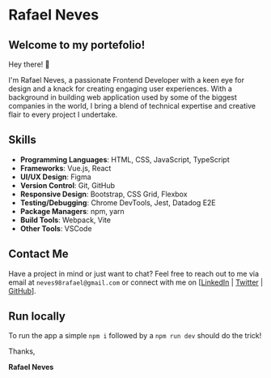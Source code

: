 # Rafael Neves

## Welcome to my portefolio!

Hey there! 👋

I'm Rafael Neves, a passionate Frontend Developer with a keen eye for design and a knack for creating engaging user experiences. With a background in building web application used by some of the biggest companies in the world, I bring a blend of technical expertise and creative flair to every project I undertake.

## Skills

- **Programming Languages**: HTML, CSS, JavaScript, TypeScript
- **Frameworks**: Vue.js, React
- **UI/UX Design**: Figma
- **Version Control**: Git, GitHub
- **Responsive Design**: Bootstrap, CSS Grid, Flexbox
- **Testing/Debugging**: Chrome DevTools, Jest, Datadog E2E
- **Package Managers**: npm, yarn
- **Build Tools**: Webpack, Vite
- **Other Tools**: VSCode

## Contact Me

Have a project in mind or just want to chat?
Feel free to reach out to me via email at `neves98rafael@gmail.com` or connect with me on [[LinkedIn](https://www.linkedin.com/in/neves98rafael/) | [Twitter](https://twitter.com/rafa98neves) | [GitHub](https://github.com/rafa98neves)].

## Run locally

To run the app a simple `npm i` followed by a `npm run dev` should do the trick!

Thanks,

**Rafael Neves**
